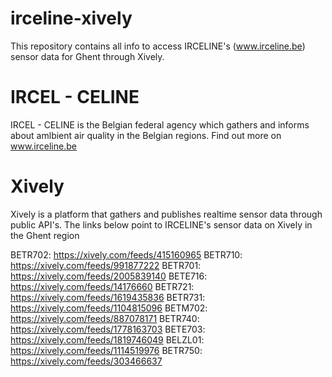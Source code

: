 irceline-xively
===============

This repository contains all info to access IRCELINE's (www.irceline.be) sensor data for Ghent through Xively.

IRCEL - CELINE
==============

IRCEL - CELINE is the Belgian federal agency which gathers and informs about amlbient air quality in the Belgian regions. Find out more on www.irceline.be

Xively
======

Xively is a platform that gathers and publishes realtime sensor data through public API's. The links below point to IRCELINE's sensor data on Xively in the Ghent region

BETR702: https://xively.com/feeds/415160965
BETR710: https://xively.com/feeds/991877222
BETR701: https://xively.com/feeds/2005839140
BETE716: https://xively.com/feeds/14176660
BETR721: https://xively.com/feeds/1619435836
BETR731: https://xively.com/feeds/1104815096
BETM702: https://xively.com/feeds/887078171
BETR740: https://xively.com/feeds/1778163703
BETE703: https://xively.com/feeds/1819746049
BELZL01: https://xively.com/feeds/1114519976
BETR750: https://xively.com/feeds/303466637



